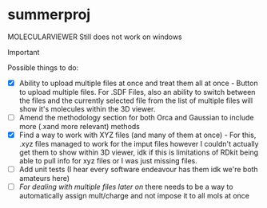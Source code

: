# summerproj

MOLECULARVIEWER Still does not work on windows 


>[!Important] 
>Possible things to do:

- [X] Ability to upload multiple files at once and treat them all at once
      - Button to upload multiple files. For .SDF Files, also an ability to switch between the files and the currently selected file from the list of multiple files will show it's molecules within the 3D viewer.
- [ ] Amend the methodology section for both Orca and Gaussian to include more (.xand more relevant) methods
- [X] Find a way to work with XYZ files (and many of them at once)
      - For this, .xyz files managed to work for the imput files however I couldn't actually get them to show within 3D viewer, idk if this is limitations of RDkit being able to pull info for xyz files or I was just missing files.
- [ ] Add unit tests (I hear every software endeavour has them idk we're both amateurs here)
- [ ] *For dealing with multiple files later on* there needs to be a way to automatically assign mult/charge and not impose it to all mols at once

